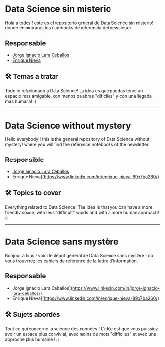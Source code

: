 
# Data Science sin misterio

Hola a todos!! este es el repositorio general de Data Science sin misterio! donde encontraras los notebooks de referencia del newsletter.


## Responsable

- [Jorge Ignacio Lara Ceballos](https://www.linkedin.com/in/jorge-ignacio-lara-ceballos/)
- [Enrique Nieva](https://www.linkedin.com/in/enrique-nieva-89b7ba260/)


## 🛠 Temas a tratar
Todo lo relacionado a Data Science! La idea es que puedas tener un espacio mas amigable, con menos palabras "dificiles" y con una llegada mas humana! :)

---

# Data Science without mystery

Hello everybody!! this is the general repository of Data Science without mystery! where you will find the reference notebooks of the newsletter.


## Responsible

- [Jorge Ignacio Lara Ceballos](https://www.linkedin.com/in/jorge-ignacio-lara-ceballos/)
- Enrique Nieva](https://www.linkedin.com/in/enrique-nieva-89b7ba260/)


## 🛠 Topics to cover
Everything related to Data Science! The idea is that you can have a more friendly space, with less "difficult" words and with a more human approach! :)

---

# Data Science sans mystère

Bonjour à tous ! voici le dépôt général de Data Science sans mystère ! où vous trouverez les cahiers de référence de la lettre d'information.


## Responsable

- Jorge Ignacio Lara Ceballos](https://www.linkedin.com/in/jorge-ignacio-lara-ceballos/)
- Enrique Nieva](https://www.linkedin.com/in/enrique-nieva-89b7ba260/)


## 🛠 Sujets abordés
Tout ce qui concerne la science des données ! L'idée est que vous puissiez avoir un espace plus convivial, avec moins de mots "difficiles" et avec une approche plus humaine ! :)
